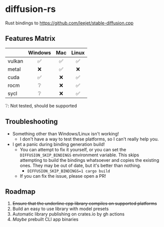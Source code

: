 # diffusion-rs
Rust bindings to https://github.com/leejet/stable-diffusion.cpp

## Features Matrix
| | Windows | Mac | Linux |
| --- | :---: | :---: | :---: |
|vulkan| ✅️ | ✅️ | ✅️ |
|metal| ❌️ | ✅️ | ❌️ |
|cuda| ✅️ | ❌️ | ✅️ |
|rocm| ❔️ | ❌️ | ✅️ |
|sycl| ❔️ | ❌️ | ✅️ |

❔️: Not tested, should be supported 

## Troubleshooting

* Something other than Windows/Linux isn't working!
    * I don't have a way to test these platforms, so I can't really help you.
* I get a panic during binding generation build!
    * You can attempt to fix it yourself, or you can set the `DIFFUSION_SKIP_BINDINGS` environment variable.
      This skips attempting to build the bindings whatsoever and copies the existing ones. They may be out of date,
      but it's better than nothing.
        * `DIFFUSION_SKIP_BINDINGS=1 cargo build`
    * If you can fix the issue, please open a PR!

## Roadmap
1. ~~Ensure that the underline cpp library compiles on supported platforms~~
2. Build an easy to use library with model presets
3. Automatic library publishing on crates.io by gh actions
4. _Maybe_ prebuilt CLI app binaries